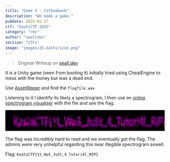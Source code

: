 ```yaml
---
title: "Game 3 - CatSeabank"
description: "We made a game."
pubDate: 2025-02-27
ctf: "KashiCTF 2025"
category: "rev"
author: "sealldev"
section: "CTFs"
image: "images/25-kashi/icon.png"
---
```


> Original Writeup on [seall.dev](https://seall.dev/posts/kashictf2025#game-3---catseabank)

It is a Unity game (seen from booting it) initially tried using CheatEngine to mess with the money but was a dead end.

Use [AssetRipper](https://github.com/AssetRipper/AssetRipper) and find the `flagfile.wav`

Listening to it I identify its likely a spectrogram, I then use an [online spectrogram visualiser](https://calebj0seph.github.io/spectro/) with the file and see the flag.

![spectrogram.png](images/25-kashi/spectrogram.png)

The flag was incredibly hard to read and we eventually got the flag. The admins were very unhelpful regarding this near illegible spectrogram aswell.

Flag: `KashiCTF{1t_Wa5_Ju5t_4_Tutori4l_RIP}`
